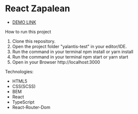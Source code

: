 # React Zapalean
- [DEMO LINK]( https://yaroslavmakarov.github.io/pie-chart/)

How to run this project
1. Clone this repository.
2. Open the project folder "yalantis-test" in your editor/IDE.
3. Run the command in your terminal npm install or yarn install
4. Run the command in your terminal npm start or yarn start
5. Open in your Browser http://localhost:3000

Technologies:
* HTML5
* CSS(SCSS)
* BEM
* React
* TypeScript
* React-Router-Dom
